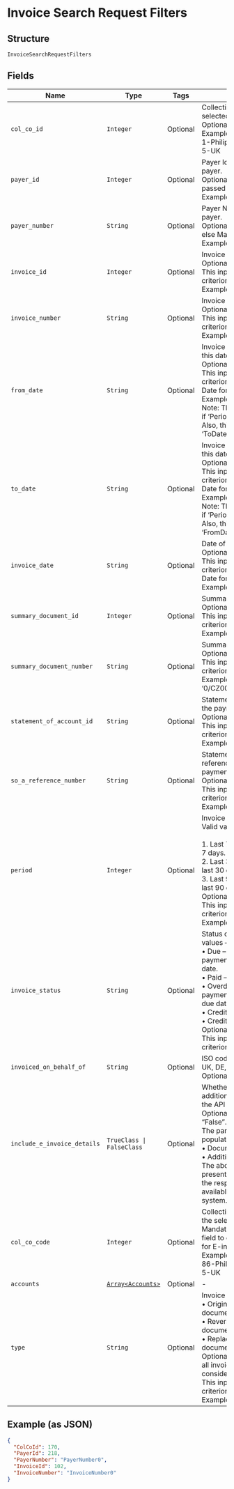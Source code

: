 
# Invoice Search Request Filters

## Structure

`InvoiceSearchRequestFilters`

## Fields

| Name | Type | Tags | Description |
|  --- | --- | --- | --- |
| `col_co_id` | `Integer` | Optional | Collecting Company Id of the selected payer.<br>Optional.<br>Example:<br>1-Philippines<br>5-UK |
| `payer_id` | `Integer` | Optional | Payer Id of the selected payer.<br>Optional if PayerNumber is passed else Mandatory<br>Example: 123456 |
| `payer_number` | `String` | Optional | Payer Number of the selected payer.<br>Optional if PayerId is passed else Mandatory<br>Example: GB000000123 |
| `invoice_id` | `Integer` | Optional | Invoice id.<br>Optional.<br>This input is a search criterion, if given.<br>Example: 1 |
| `invoice_number` | `String` | Optional | Invoice number.<br>Optional.<br>This input is a search criterion, if given.<br>Example: 0123456789 |
| `from_date` | `String` | Optional | Invoice date searched from this date.<br>Optional.<br>This input is a search criterion, if given.<br>Date format: yyyyMMdd<br>Example: 20170830<br>Note: This criterion is ignored if ‘Period’ is given.<br>Also, this criterion is ignored if ‘ToDate’ is not provided. |
| `to_date` | `String` | Optional | Invoice date searched until this date.<br>Optional.<br>This input is a search criterion, if given.<br>Date format: yyyyMMdd<br>Example: 20170830<br>Note: This criterion is ignored if ‘Period’ is given.<br>Also, this criterion is ignored if ‘FromDate’ is not provided. |
| `invoice_date` | `String` | Optional | Date of invoicing.<br>Optional.<br>This input is a search criterion, if given.<br>Date format: yyyyMMdd<br>Example: 20170830 |
| `summary_document_id` | `Integer` | Optional | Summary document id<br>Optional.<br>This input is a search criterion, if given.<br>Example: 1 |
| `summary_document_number` | `String` | Optional | Summary document number<br>Optional.<br>This input is a search criterion, if given.<br>Example: ‘0/CZ0000000123456/2017’ |
| `statement_of_account_id` | `String` | Optional | Statement of Account Id of the payment customer.<br>Optional.<br>This input is a search criterion, if given.<br>Example: 1 |
| `so_a_reference_number` | `String` | Optional | Statement of Account reference number of the payment customer.<br>Optional.<br>This input is a search criterion, if given.<br>Example: 123 |
| `period` | `Integer` | Optional | Invoice date search period. Valid values –<br><br>1. Last 7 days – Issued in last 7 days.<br>2. Last 30 days – Issued in last 30 days.<br>3. Last 90 days – Issued in last 90 days.<br>   Optional.<br>   This input is a search criterion, if given.<br>   Example: 1 |
| `invoice_status` | `String` | Optional | Status of the invoice. Valid values –<br>•    Due – Invoices due for payment and is within the due date.<br>•    Paid – Fully paid Invoices.<br>•    Overdue – Invoices due of payment and has crossed the due date.<br>•    CreditNote – Credit notes<br>•    CreditStatement<br>Optional.<br>This input is a search criterion, if given. |
| `invoiced_on_behalf_of` | `String` | Optional | ISO code of the country i.e., UK, DE, MY, etc.<br>Optional |
| `include_e_invoice_details` | `TrueClass \| FalseClass` | Optional | Whether to include the additional invoice details in the API response.<br>Optional. Default value “False”.<br>The parameters that are populated<br>•    DocumentReference<br>•    AdditionalDocuments<br>The above fields will not be present in the response when the respective data is not available in the source system. |
| `col_co_code` | `Integer` | Optional | Collecting Company Code of the selected payer.<br>Mandatory - It is mandatory field to external source ATOS for E-invoicing.<br>Example:<br>86-Philippines<br>5-UK |
| `accounts` | [`Array<Accounts>`](../../doc/models/accounts.md) | Optional | - |
| `type` | `String` | Optional | Invoice type. Allowed values –<br>•    Original – Original document.<br>•    Reversal – Reversed document.<br>•    Replacement – Replaced document.<br>Optional. (When not passed all invoice, types are considered for search)<br>This input is a search criterion, if given.<br>Example: Original |

## Example (as JSON)

```json
{
  "ColCoId": 170,
  "PayerId": 218,
  "PayerNumber": "PayerNumber0",
  "InvoiceId": 102,
  "InvoiceNumber": "InvoiceNumber0"
}
```


